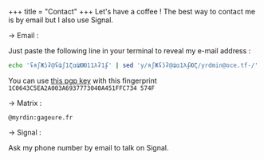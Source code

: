+++
title = "Contact"
+++
Let's have a coffee ! The best way to contact me is by email but I also use Signal.

&rarr; Email : 

Just paste the following line in your terminal to reveal my e-mail address :  

```bash
echo 'ʢяʃЖʖʡ@ʢʥʃ1ζɑʥЮЮ11λʡ1ʄ' | sed 'y/яʃЖʢʖʡ@ʥɑ1λʄЮζ/yrdmin@oce.tf-/'
```

You can use [this pgp key](../pgp/public.txt) with this fingerprint `1C0643C5EA2A003A6937773040A451FFC734
574F`

&rarr; Matrix :

`@myrdin:gageure.fr`

&rarr; Signal :

Ask my phone number by email to talk on Signal.

